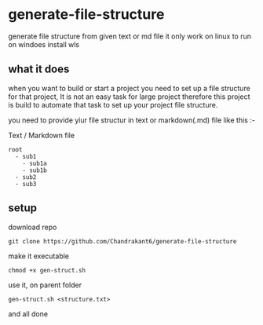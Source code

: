 # generate-file-structure
generate file structure from given text or md file
it only work on linux to run on windoes install wls

## what it does
when you want to build or start a project you need to set up a file structure for that project, It is not an easy task for large project therefore this project is build to automate that task to set up your project file structure.

you need to provide yiur file structur in text or markdown(.md) file like this :-

Text / Markdown file
```
root
  - sub1
    - sub1a
    - sub1b
  - sub2
  - sub3
```

## setup 
download repo
```
git clone https://github.com/Chandrakant6/generate-file-structure
```
make it executable
```
chmod +x gen-struct.sh
```
use it, on parent folder 
```
gen-struct.sh <structure.txt>
```
and all done
